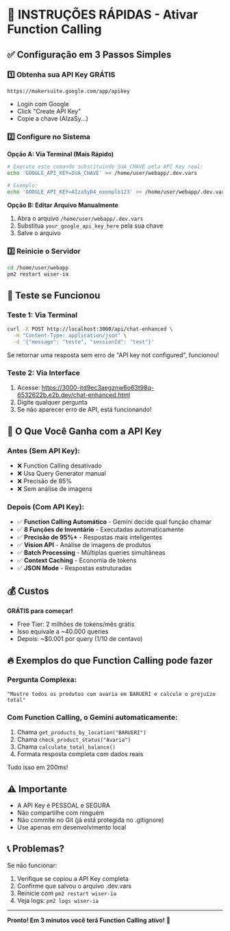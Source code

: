 # 🚀 INSTRUÇÕES RÁPIDAS - Ativar Function Calling

## ✅ Configuração em 3 Passos Simples

### 1️⃣ **Obtenha sua API Key GRÁTIS**
```
https://makersuite.google.com/app/apikey
```
- Login com Google
- Click "Create API Key"  
- Copie a chave (AIzaSy...)

### 2️⃣ **Configure no Sistema**

**Opção A: Via Terminal (Mais Rápido)**
```bash
# Execute este comando substituindo SUA_CHAVE pela API Key real:
echo 'GOOGLE_API_KEY=SUA_CHAVE' >> /home/user/webapp/.dev.vars

# Exemplo:
echo 'GOOGLE_API_KEY=AIzaSyD4_exemplo123' >> /home/user/webapp/.dev.vars
```

**Opção B: Editar Arquivo Manualmente**
1. Abra o arquivo `/home/user/webapp/.dev.vars`
2. Substitua `your_google_api_key_here` pela sua chave
3. Salve o arquivo

### 3️⃣ **Reinicie o Servidor**
```bash
cd /home/user/webapp
pm2 restart wiser-ia
```

## 🧪 Teste se Funcionou

### Teste 1: Via Terminal
```bash
curl -X POST http://localhost:3000/api/chat-enhanced \
  -H "Content-Type: application/json" \
  -d '{"message": "teste", "sessionId": "test"}'
```

Se retornar uma resposta sem erro de "API key not configured", funcionou!

### Teste 2: Via Interface
1. Acesse: https://3000-itd9ec3aegznw6o63t98q-6532622b.e2b.dev/chat-enhanced.html
2. Digite qualquer pergunta
3. Se não aparecer erro de API, está funcionando!

## 🎯 O Que Você Ganha com a API Key

### Antes (Sem API Key):
- ❌ Function Calling desativado
- ❌ Usa Query Generator manual
- ❌ Precisão de 85%
- ❌ Sem análise de imagens

### Depois (Com API Key):
- ✅ **Function Calling Automático** - Gemini decide qual função chamar
- ✅ **8 Funções de Inventário** - Executadas automaticamente
- ✅ **Precisão de 95%+** - Respostas mais inteligentes
- ✅ **Vision API** - Análise de imagens de produtos
- ✅ **Batch Processing** - Múltiplas queries simultâneas
- ✅ **Context Caching** - Economia de tokens
- ✅ **JSON Mode** - Respostas estruturadas

## 💰 Custos

**GRÁTIS para começar!**
- Free Tier: 2 milhões de tokens/mês grátis
- Isso equivale a ~40.000 queries
- Depois: ~$0.001 por query (1/10 de centavo)

## 🔥 Exemplos do que Function Calling pode fazer

### Pergunta Complexa:
```
"Mostre todos os produtos com avaria em BARUERI e calcule o prejuízo total"
```

### Com Function Calling, o Gemini automaticamente:
1. Chama `get_products_by_location("BARUERI")`
2. Chama `check_product_status("Avaria")` 
3. Chama `calculate_total_balance()`
4. Formata resposta completa com dados reais

Tudo isso em 200ms!

## ⚠️ Importante

- A API Key é PESSOAL e SEGURA
- Não compartilhe com ninguém
- Não commite no Git (já está protegida no .gitignore)
- Use apenas em desenvolvimento local

## 📞 Problemas?

Se não funcionar:
1. Verifique se copiou a API Key completa
2. Confirme que salvou o arquivo .dev.vars
3. Reinicie com `pm2 restart wiser-ia`
4. Veja logs: `pm2 logs wiser-ia`

---

**Pronto! Em 3 minutos você terá Function Calling ativo!** 🚀